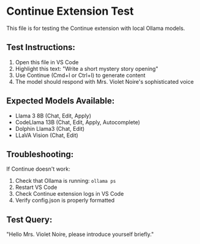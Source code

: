 # Continue Extension Test

This file is for testing the Continue extension with local Ollama models.

## Test Instructions:

1. Open this file in VS Code
2. Highlight this text: "Write a short mystery story opening"
3. Use Continue (Cmd+I or Ctrl+I) to generate content
4. The model should respond with Mrs. Violet Noire's sophisticated voice

## Expected Models Available:
- Llama 3 8B (Chat, Edit, Apply)
- CodeLlama 13B (Chat, Edit, Apply, Autocomplete)
- Dolphin Llama3 (Chat, Edit)
- LLaVA Vision (Chat, Edit)

## Troubleshooting:
If Continue doesn't work:
1. Check that Ollama is running: `ollama ps`
2. Restart VS Code
3. Check Continue extension logs in VS Code
4. Verify config.json is properly formatted

## Test Query:
"Hello Mrs. Violet Noire, please introduce yourself briefly."
